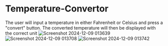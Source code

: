 # Temperature-Convertor
The user will input a temperature in either Fahrenheit or Celsius and press a "convert" button. The converted temperature will then be displayed with the correct unit
![Screenshot 2024-12-09 013639](https://github.com/user-attachments/assets/105f7eeb-ac0b-404c-98e1-9d68da0fe18b)
![Screenshot 2024-12-09 013708](https://github.com/user-attachments/assets/456311d8-b975-4b7c-aaa8-9fc3f440bec8)
![Screenshot 2024-12-09 013742](https://github.com/user-attachments/assets/fd483fb6-fbd7-406d-9d2a-f211280011d0)
